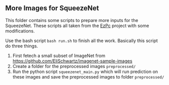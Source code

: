 ## More Images for SqueezeNet

This folder contains some scripts to prepare more inputs for the SqueezeNet. 
These scripts all taken from the [EzPc](https://github.com/mpc-msri/EzPC/tree/master/Athos) project with some modifications.

Use the bash script `bash run.sh` to finish all the work. Basically this script do three things.

1. First fetech a small subset of ImageNet from https://github.com/EliSchwartz/imagenet-sample-images
2. Create a folder for the preprocessed images `preprocessed/`
3. Run the python script `squeezenet_main.py` which will run prediction on these images and save the preprocessed images to folder `preprocessed/`

